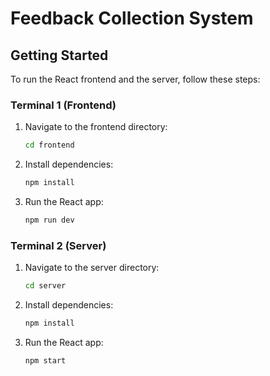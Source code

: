 # Feedback Collection System


## Getting Started
To run the React frontend and the server, follow these steps:

### Terminal 1 (Frontend)
1. Navigate to the frontend directory:

   ```bash
   cd frontend

2. Install dependencies:

   ```bash
   npm install

3. Run the React app:

   ```bash
   npm run dev

### Terminal 2 (Server)

1. Navigate to the server directory:

   ```bash
   cd server

2. Install dependencies:

   ```bash
   npm install

3. Run the React app:

   ```bash
   npm start

